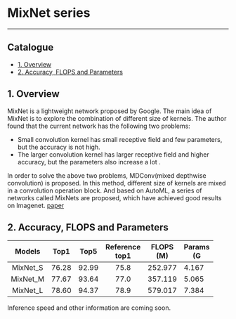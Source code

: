 # MixNet series
---
## Catalogue

* [1. Overview](#1)
* [2. Accuracy, FLOPS and Parameters](#2)

<a name='1'></a>
## 1. Overview

MixNet is a lightweight network proposed by Google. The main idea of MixNet is to explore the combination of different size of kernels. The author found that the current network has the following two problems:

- Small convolution kernel has small receptive field and few parameters, but the accuracy is not high.
- The larger convolution kernel has larger receptive field and higher accuracy, but the parameters also increase a lot .

 In order to solve the above two problems, MDConv(mixed depthwise convolution) is proposed.  In this method, different size of kernels  are mixed in a convolution operation block. And based on AutoML,  a series of networks called MixNets are proposed, which have achieved good results on Imagenet. [paper](https://arxiv.org/pdf/1907.09595.pdf)

<a name='2'></a>
## 2. Accuracy, FLOPS and Parameters

|  Models  | Top1  | Top5  | Reference<br>top1 | FLOPS<br>(M) | Params<br/>(G |
| :------: | :---: | :---: | :---------------: | :----------: | ------------- |
| MixNet_S | 76.28 | 92.99 |       75.8        |   252.977    | 4.167         |
| MixNet_M | 77.67 | 93.64 |       77.0        |   357.119    | 5.065         |
| MixNet_L | 78.60 | 94.37 |       78.9        |   579.017    | 7.384         |

Inference speed and other information are coming soon.
